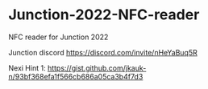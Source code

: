 # Junction-2022-NFC-reader
NFC reader for Junction 2022


Junction discord https://discord.com/invite/nHeYaBuq5R

Nexi Hint 1: https://gist.github.com/jkauk-n/93bf368efa1f566cb686a05ca3b4f7d3
